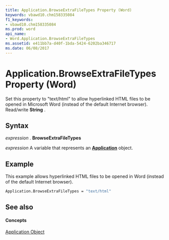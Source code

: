 ```yaml
---
title: Application.BrowseExtraFileTypes Property (Word)
keywords: vbawd10.chm158335084
f1_keywords:
- vbawd10.chm158335084
ms.prod: word
api_name:
- Word.Application.BrowseExtraFileTypes
ms.assetid: e411bb7a-d40f-1bda-5424-6202ba346717
ms.date: 06/08/2017
---
```



# Application.BrowseExtraFileTypes Property (Word)

Set this property to "text/html" to allow hyperlinked HTML files to be opened in Microsoft Word (instead of the default Internet browser). Read/write **String** .


## Syntax

 _expression_ . **BrowseExtraFileTypes**

 _expression_ A variable that represents an **[Application](application-object-word.md)** object.


## Example

This example allows hyperlinked HTML files to be opened in Word (instead of the default Internet browser).


```vb
Application.BrowseExtraFileTypes = "text/html"
```


## See also


#### Concepts


[Application Object](application-object-word.md)

